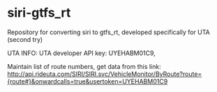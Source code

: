# siri-gtfs_rt
Repository for converting siri to gtfs_rt, developed specifically for UTA (second try)

UTA INFO:
UTA developer API key: UYEHABM01C9,

Maintain list of route numbers, get data from this link:
http://api.rideuta.com/SIRI/SIRI.svc/VehicleMonitor/ByRoute?route={route#}&onwardcalls=true&usertoken=UYEHABM01C9

